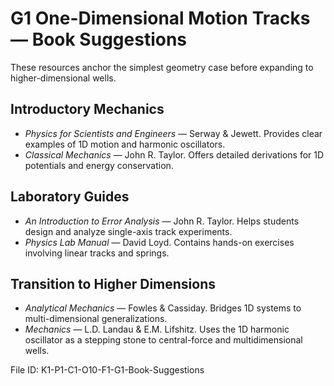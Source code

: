 # G1 One-Dimensional Motion Tracks — Book Suggestions

These resources anchor the simplest geometry case before expanding to higher-dimensional wells.

## Introductory Mechanics
- *Physics for Scientists and Engineers* — Serway & Jewett. Provides clear examples of 1D motion and harmonic oscillators.
- *Classical Mechanics* — John R. Taylor. Offers detailed derivations for 1D potentials and energy conservation.

## Laboratory Guides
- *An Introduction to Error Analysis* — John R. Taylor. Helps students design and analyze single-axis track experiments.
- *Physics Lab Manual* — David Loyd. Contains hands-on exercises involving linear tracks and springs.

## Transition to Higher Dimensions
- *Analytical Mechanics* — Fowles & Cassiday. Bridges 1D systems to multi-dimensional generalizations.
- *Mechanics* — L.D. Landau & E.M. Lifshitz. Uses the 1D harmonic oscillator as a stepping stone to central-force and multidimensional wells.

File ID: K1-P1-C1-O10-F1-G1-Book-Suggestions
